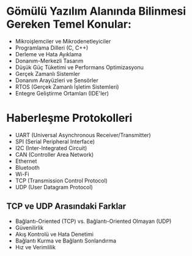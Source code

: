 # Gömülü Yazılım Alanında Bilinmesi Gereken Temel Konular:

- Mikroişlemciler ve Mikrodenetleyiciler
- Programlama Dilleri (C, C++)
- Derleme ve Hata Ayıklama
- Donanım-Merkezli Tasarım
- Düşük Güç Tüketimi ve Performans Optimizasyonu
- Gerçek Zamanlı Sistemler
- Donanım Arayüzleri ve Sensörler
- RTOS (Gerçek Zamanlı İşletim Sistemleri)
- Entegre Geliştirme Ortamları (IDE'ler)


# Haberleşme Protokolleri

- UART (Universal Asynchronous Receiver/Transmitter)
- SPI (Serial Peripheral Interface)
- I2C (Inter-Integrated Circuit)
- CAN (Controller Area Network)
- Ethernet
- Bluetooth
- Wi-Fi
- TCP (Transmission Control Protocol)
- UDP (User Datagram Protocol)

## TCP ve UDP Arasındaki Farklar

- Bağlantı-Oriented (TCP) vs. Bağlantı-Oriented Olmayan (UDP)
- Güvenilirlik
- Akış Kontrolü ve Hata Denetimi
- Bağlantı Kurma ve Bağlantı Sonlandırma
- Hız ve Verimlilik
